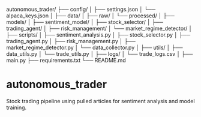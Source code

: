 autonomous_trader/
├── config/
│   ├── settings.json
│   └── alpaca_keys.json
│
├── data/
│   ├── raw/
│   └── processed/
│
├── models/
│   ├── sentiment_model/
│   ├── stock_selector/
│   ├── trading_agent/
│   ├── risk_management/
│   └── market_regime_detector/
│
├── scripts/
│   ├── sentiment_analysis.py
│   ├── stock_selector.py
│   ├── trading_agent.py
│   ├── risk_management.py
│   ├── market_regime_detector.py
│   └── data_collector.py
│
├── utils/
│   ├── data_utils.py
│   └── trade_utils.py
│
├── logs/
│   └── trade_logs.csv
│
├── main.py
├── requirements.txt
└── README.md
# autonomous_trader
Stock trading pipeline using pulled articles for sentiment analysis and model training.
